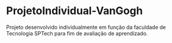 # ProjetoIndividual-VanGogh
Projeto desenvolvido individualmente em função da faculdade de Tecnologia SPTech para fim de avaliação de aprendizado. 
